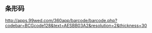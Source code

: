 ## 条形码
http://apps.99wed.com/360app/barcode/barcode.php?codebar=BCGcode128&text=AESBB03A2&resolution=2&thickness=30


